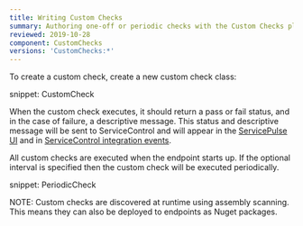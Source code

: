 ```yaml
---
title: Writing Custom Checks
summary: Authoring one-off or periodic checks with the Custom Checks plugin
reviewed: 2019-10-28
component: CustomChecks
versions: 'CustomChecks:*'
---
```


To create a custom check, create a new custom check class:

snippet: CustomCheck

When the custom check executes, it should return a pass or fail status, and in the case of failure, a descriptive message. This status and descriptive message will be sent to ServiceControl and will appear in the [ServicePulse UI](in-servicepulse.md) and in [ServiceControl integration events](notification-events.md).

All custom checks are executed when the endpoint starts up. If the optional interval is specified then the custom check will be executed periodically.

snippet: PeriodicCheck

NOTE: Custom checks are discovered at runtime using assembly scanning. This means they can also be deployed to endpoints as Nuget packages.
